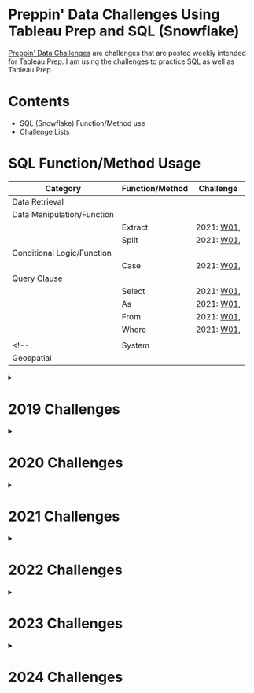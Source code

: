 # Preppin' Data Challenges Using Tableau Prep and SQL (Snowflake)

[Preppin' Data Challenges](https://preppindata.blogspot.com/) are challenges that are posted weekly intended for Tableau Prep. I am using the challenges to practice SQL as well as Tableau Prep

# Contents
* SQL (Snowflake) Function/Method use
* Challenge Lists

# SQL  Function/Method Usage

|Category|Function/Method|Challenge
|---|---|---|
|Data Retrieval|||
|Data Manipulation/Function|||
||Extract|2021: [W01](2021/Week_1/README.md), |
||Split|2021: [W01](2021/Week_1/README.md), |
|Conditional Logic/Function|||
||Case|2021: [W01](2021/Week_1/README.md), |
|Query Clause|||
||Select|2021: [W01](2021/Week_1/README.md), |
||As|2021: [W01](2021/Week_1/README.md), |
||From|2021: [W01](2021/Week_1/README.md), |
||Where|2021: [W01](2021/Week_1/README.md), |
||||
<!-- |System|||
|Geospatial||| -->

  

<details>
<summary>
  
# 2019 Challenges
</summary>  

Click on the challenge hyperlink to view solutions

|||Challenges|||
|---|---|---|---|---|
|[Week 1](2019/Week_1/README.md)|[Week 2](2019/Week_2/README.md)|[Week 3](2019/Week_3/README.md)|[Week 4](2019/Week_4/README.md)|[Week 5]|
|[Week 6]|[Week 7]|[Week 8]|[Week 9]|[Week 10]|
|[Week 11]|[Week 12]|[Week 13]|[Week 14]|[Week 15]|
|[Week 16]|[Week 17]|[Week 18]|[Week 19]|[Week 20]|
|[Week 21]|[Week 22]|[Week 23]|[Week 24]|[Week 25]|
|[Week 26]|[Week 27]|[Week 28]|[Week 29]|[Week 30]|
|[Week 31]|[Week 32]|[Week 33]|[Week 34]|[Week 35]|
|[Week 36]|[Week 37]|[Week 38]|[Week 39]|[Week 40]|
|[Week 41]|[Week 42]|[Week 43]|[Week 44]|[Week 45]|
|[Week 46]|||||
</details>

<details>
<summary>
  
# 2020 Challenges
</summary>  

Click on the challenge hyperlink to view solutions

|||Challenges|||
|---|---|---|---|---|
|[Week 1]|[Week 2]|[Week 3]|[Week 4]|[Week 5]|
|[Week 6]|[Week 7]|[Week 8]|[Week 9]|[Week 10]|
|[Week 11]|[Week 12]|[Week 13]|[Week 14]|[Week 15]|
|[Week 16]|[Week 17]|[Week 18]|[Week 19]|[Week 20]|
|[Week 21]|[Week 22]|[Week 23]|[Week 24]|[Week 25]|
|[Week 26]|[Week 27]|[Week 28]|[Week 29]|[Week 30]|
|[Week 31]|[Week 32]|[Week 33]|[Week 34]|[Week 35]|
|[Week 36]|[Week 37]|[Week 38]|[Week 39]|[Week 40]|
|[Week 41]|[Week 42]|[Week 43]|[Week 44]|[Week 45]|
|[Week 46]|||||
</details>

<details>
<summary>
  
# 2021 Challenges
</summary>  

Click on the challenge hyperlink to view solutions

|||Challenges|||
|---|---|---|---|---|
|[Week 1](2021/Week_1/README.md)|[Week 2](2021/Week_2/README.md)|[Week 3](2021/Week_3/README.md)|[Week 4](2021/Week_4/README.md)|[Week 5]|
|[Week 6]|[Week 7]|[Week 8]|[Week 9]|[Week 10]|
|[Week 11]|[Week 12]|[Week 13]|[Week 14]|[Week 15]|
|[Week 16]|[Week 17]|[Week 18]|[Week 19]|[Week 20]|
|[Week 21]|[Week 22]|[Week 23]|[Week 24]|[Week 25]|
|[Week 26]|[Week 27]|[Week 28]|[Week 29]|[Week 30]|
|[Week 31]|[Week 32]|[Week 33]|[Week 34]|[Week 35]|
|[Week 36]|[Week 37]|[Week 38]|[Week 39]|[Week 40]|
|[Week 41]|[Week 42]|[Week 43]|[Week 44]|[Week 45]|
|[Week 46]|||||
</details>

<details>
<summary>
  
# 2022 Challenges
</summary>  

Click on the challenge hyperlink to view solutions

|||Challenges|||
|---|---|---|---|---|
|[Week 1]|[Week 2]|[Week 3]|[Week 4]|[Week 5]|
|[Week 6]|[Week 7]|[Week 8]|[Week 9]|[Week 10]|
|[Week 11]|[Week 12]|[Week 13]|[Week 14]|[Week 15]|
|[Week 16]|[Week 17]|[Week 18]|[Week 19]|[Week 20]|
|[Week 21]|[Week 22]|[Week 23]|[Week 24]|[Week 25]|
|[Week 26]|[Week 27]|[Week 28]|[Week 29]|[Week 30]|
|[Week 31]|[Week 32]|[Week 33]|[Week 34]|[Week 35]|
|[Week 36]|[Week 37]|[Week 38]|[Week 39]|[Week 40]|
|[Week 41]|[Week 42]|[Week 43]|[Week 44]|[Week 45]|
|[Week 46]|||||
</details>

<details>
<summary>
  
# 2023 Challenges
</summary>  

Click on the challenge hyperlink to view solutions

|||Challenges|||
|---|---|---|---|---|
|[Week 1]|[Week 2]|[Week 3]|[Week 4]|[Week 5]|
|[Week 6]|[Week 7]|[Week 8]|[Week 9]|[Week 10]|
|[Week 11]|[Week 12]|[Week 13]|[Week 14]|[Week 15]|
|[Week 16]|[Week 17]|[Week 18]|[Week 19]|[Week 20]|
|[Week 21]|[Week 22]|[Week 23]|[Week 24]|[Week 25]|
|[Week 26]|[Week 27]|[Week 28]|[Week 29]|[Week 30]|
|[Week 31]|[Week 32]|[Week 33]|[Week 34]|[Week 35]|
|[Week 36]|[Week 37]|[Week 38]|[Week 39]|[Week 40]|
|[Week 41]|[Week 42]|[Week 43]|[Week 44]|[Week 45]|
|[Week 46]|||||
</details>

<details>
<summary>
  
# 2024 Challenges
</summary>  

Click on the challenge hyperlink to view solutions

|||Challenges|||
|---|---|---|---|---|
|[Week 1]|[Week 2]|[Week 3]|[Week 4]|[Week 5]|
|[Week 6]|[Week 7]|[Week 8]|[Week 9]|[Week 10]|
|[Week 11]|[Week 12]|[Week 13]|[Week 14]|[Week 15]|
|[Week 16]|[Week 17]|[Week 18]|[Week 19]|[Week 20]|
|[Week 21]|[Week 22]|[Week 23]|[Week 24]|[Week 25]|
|[Week 26]|[Week 27]|[Week 28]|[Week 29]|[Week 30]|
|[Week 31]|[Week 32]|[Week 33]|[Week 34]|[Week 35]|
|[Week 36]|[Week 37]|[Week 38]|[Week 39]|[Week 40]|
|[Week 41]|[Week 42]|[Week 43]|[Week 44]|[Week 45]|
|[Week 46]|||||
</details>
